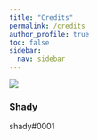 ```yaml
---
title: "Credits"
permalink: /credits
author_profile: true
toc: false
sidebar:
  nav: sidebar
---
```


<link rel="stylesheet" href="https://use.fontawesome.com/releases/v5.6.1/css/all.css">

<div>
  <div class="credits">
    <div class="user">
      <img src="https://avatars.githubusercontent.com/u/32025056?v=4">
    </div>
    <div class="user">
      <h3>Shady</h3>
      <p>shady#0001</p>
      <a class="social-icon" href="https://twitter.com/versusess" target="_blank">
        <i class="fab fa-twitter"></i>
      </a>
      <a class="social-icon" href="https://github.com/nqcshady" target="_blank">
        <i class="fab fa-github"></i>
      </a>
    </div>
  </div>
</div>

